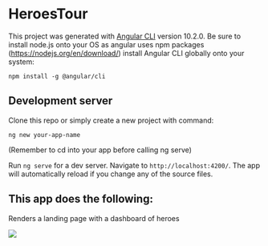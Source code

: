 # HeroesTour

This project was generated with [Angular CLI](https://github.com/angular/angular-cli) version 10.2.0.
Be sure to install node.js onto your OS as angular uses npm packages (https://nodejs.org/en/download/)
install Angular CLI globally onto your system:

`npm install -g @angular/cli`

## Development server

Clone this repo or simply create a new project with command:

`ng new your-app-name`

(Remember to cd into your app before calling ng serve)

Run `ng serve` for a dev server. Navigate to `http://localhost:4200/`. The app will automatically reload if you change any of the source files.

## This app does the following:

Renders a landing page with a dashboard of heroes

<img src='./images/dashboard.png'>
